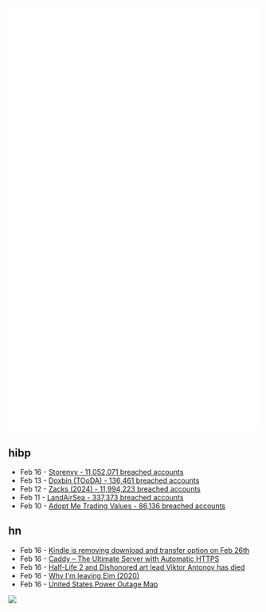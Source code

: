 ![Metrics](https://raw.githubusercontent.com/phixion/phixion/master/metrics.svg)

## hibp

<!--
for https://github.com/phixion/phixion/blob/main/.github/workflows/feeds.yml
-->
<!--START_SECTION:haveibeenpwnd-->
- Feb 16 - [Storenvy - 11,052,071 breached accounts](https://haveibeenpwned.com/PwnedWebsites#Storenvy)
- Feb 13 - [Doxbin (TOoDA) - 136,461 breached accounts](https://haveibeenpwned.com/PwnedWebsites#DoxbinTOoDA)
- Feb 12 - [Zacks (2024) - 11,994,223 breached accounts](https://haveibeenpwned.com/PwnedWebsites#Zacks2024)
- Feb 11 - [LandAirSea - 337,373 breached accounts](https://haveibeenpwned.com/PwnedWebsites#LandAirSea)
- Feb 10 - [Adopt Me Trading Values - 86,136 breached accounts](https://haveibeenpwned.com/PwnedWebsites#AdoptMeTradingValues)
<!--END_SECTION:haveibeenpwnd-->

## hn

<!--
for https://github.com/phixion/phixion/blob/main/.github/workflows/feeds.yml
-->
<!--START_SECTION:hn-->
- Feb 16 - [Kindle is removing download and transfer option on Feb 26th](https://old.reddit.com/r/kindle/comments/1inr9uy/fyi_amazon_is_removing_download_transfer_option/)
- Feb 16 - [Caddy – The Ultimate Server with Automatic HTTPS](https://caddyserver.com/)
- Feb 16 - [Half-Life 2 and Dishonored art lead Viktor Antonov has died](https://www.eurogamer.net/half-life-2-and-dishonored-art-lead-viktor-antonov-dies-aged-just-52)
- Feb 16 - [Why I'm leaving Elm (2020)](https://lukeplant.me.uk/blog/posts/why-im-leaving-elm/)
- Feb 16 - [United States Power Outage Map](https://poweroutage.us/)
<!--END_SECTION:hn-->

<!--
for https://yhype.me
-->
![](https://hit.yhype.me/github/profile?user_id=13013670)
